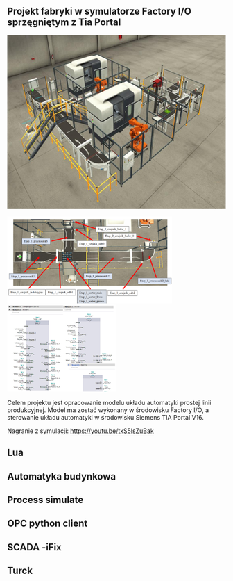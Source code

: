 ## Projekt fabryki w symulatorze Factory I/O sprzęgniętym z Tia Portal

<a href="../images/factory1.png"><img src="../images/factory1.png" style="height:400px"></a>

<a href="../images/factory2.png"><img src="../images/factory2.png" style="height:200px"></a>
<a href="../images/factory3.png"><img src="../images/factory3.png" style="height:200px"></a>

Celem projektu jest opracowanie modelu układu automatyki prostej linii produkcyjnej. Model ma zostać wykonany w środowisku Factory I/O, a sterowanie układu automatyki w środowisku Siemens TIA Portal V16.

Nagranie z symulacji: https://youtu.be/txS5lsZuBak

## Lua


## Automatyka budynkowa



## Process simulate

## OPC python client


## SCADA -iFix


## Turck


